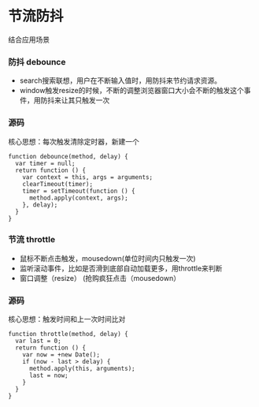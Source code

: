 # 节流防抖

结合应用场景

### 防抖 debounce

* search搜索联想，用户在不断输入值时，用防抖来节约请求资源。
* window触发resize的时候，不断的调整浏览器窗口大小会不断的触发这个事件，用防抖来让其只触发一次

### 源码

核心思想：每次触发清除定时器，新建一个

```
function debounce(method, delay) {
  var timer = null;
  return function () {
    var context = this, args = arguments;
    clearTimeout(timer);
    timer = setTimeout(function () {
      method.apply(context, args);
    }, delay);
  }
}
```

### 节流 throttle

* 鼠标不断点击触发，mousedown(单位时间内只触发一次)
* 监听滚动事件，比如是否滑到底部自动加载更多，用throttle来判断
* 窗口调整（resize）
(抢购疯狂点击（mousedown）

### 源码

核心思想：触发时间和上一次时间比对

```
function throttle(method, delay) {
  var last = 0;
  return function () {
    var now = +new Date();
    if (now - last > delay) {
      method.apply(this, arguments);
      last = now;
    }
  }
}
```
